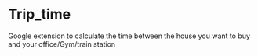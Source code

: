# Trip_time
Google extension to calculate the time between the house you want to buy and your office/Gym/train station
